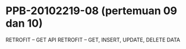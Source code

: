 # PPB-20102219-08 (pertemuan 09 dan 10)
RETROFIT – GET API
RETROFIT – GET, INSERT, UPDATE, DELETE DATA
